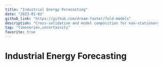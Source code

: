 ```yaml
---
title: "Industrial Energy Forecasting"
date: "2023-01-01"
github_link: "https://github.com/dream-faster/fold-models"
description: "Cross-validation and model composition for non-stationary Time Series. Adds support for third-party libraries, eg.: NeuralForecast, StatsModels or XGBoost."
tag: "timeseries,uncertainity"
favorite: true
---
```


# Industrial Energy Forecasting
